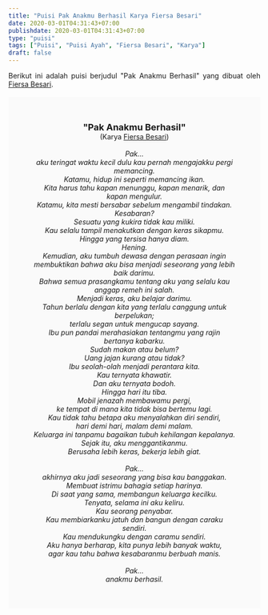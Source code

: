```yaml
---
title: "Puisi Pak Anakmu Berhasil Karya Fiersa Besari"
date: 2020-03-01T04:31:43+07:00
publishdate: 2020-03-01T04:31:43+07:00
type: "puisi"
tags: ["Puisi", "Puisi Ayah", "Fiersa Besari", "Karya"]
draft: false
---
```


<div style="text-align: justify;">Berikut ini adalah puisi berjudul "Pak Anakmu Berhasil" yang dibuat oleh <a href="https://www.youtube.com/user/fiersabesari" target="_blank">Fiersa Besari</a>. </div><br /><div style="background: #FAFAFA; font-size: 14px; padding: 50px; text-align: center;"><span style="font-size: 18px;"><b>"Pak Anakmu Berhasil"</b></span><br />(Karya <a href="https://www.sekata.web.id/tags/fiersa-besari" target="_blank">Fiersa Besari</a>) <br /><br /><i>Pak...<br />
aku teringat waktu kecil dulu kau pernah mengajakku pergi memancing.<br />
Katamu, hidup ini seperti memancing ikan.<br />
Kita harus tahu kapan menunggu, kapan menarik, dan kapan mengulur.<br />
Katamu, kita mesti bersabar sebelum mengambil tindakan.<br />
Kesabaran?<br />
Sesuatu yang kukira tidak kau miliki.<br />
Kau selalu tampil menakutkan dengan keras sikapmu.<br />
Hingga yang tersisa hanya diam.<br />
Hening.<br />
Kemudian, aku tumbuh dewasa dengan perasaan ingin membuktikan bahwa aku bisa menjadi seseorang yang lebih baik darimu.<br />
Bahwa semua prasangkamu tentang aku yang selalu kau anggap remeh ini salah.<br />
Menjadi keras, aku belajar darimu.<br />
Tahun berlalu dengan kita yang terlalu canggung untuk berpelukan;<br />
terlalu segan untuk mengucap sayang.<br />
Ibu pun pandai merahasiakan tentangmu yang rajin bertanya kabarku.<br />
Sudah makan atau belum?<br />
Uang jajan kurang atau tidak?<br />
Ibu seolah-olah menjadi perantara kita.<br />
Kau ternyata khawatir.<br />
Dan aku ternyata bodoh.<br />
Hingga hari itu tiba.<br />
Mobil jenazah membawamu pergi,<br />
ke tempat di mana kita tidak bisa bertemu lagi.<br />
Kau tidak tahu betapa aku menyalahkan diri sendiri,<br />
hari demi hari, malam demi malam.<br />
Keluarga ini tanpamu bagaikan tubuh kehilangan kepalanya.<br />
Sejak itu, aku menggantikanmu.<br />
Berusaha lebih keras, bekerja lebih giat.<br />
<br />
Pak...<br />
akhirnya aku jadi seseorang yang bisa kau banggakan.<br />
Membuat istrimu bahagia setiap harinya.<br />
Di saat yang sama, membangun keluarga kecilku.<br />
Tenyata, selama ini aku keliru.<br />
Kau seorang penyabar.<br />
Kau membiarkanku jatuh dan bangun dengan caraku sendiri.<br />
Kau mendukungku dengan caramu sendiri.<br />
Aku hanya berharap, kita punya lebih banyak waktu,<br />
agar kau tahu bahwa kesabaranmu berbuah manis.<br />
<br />
Pak...<br />
anakmu berhasil.</i></div>
